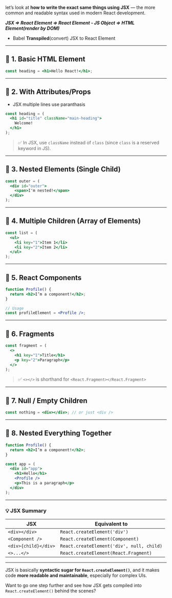 let’s look at **how to write the exact same things using JSX** — the more common and readable syntax used in modern React development.

**_JSX => React Element => React Element - JS Object => HTML Element(render by DOM)_**

- Babel **Transpiled**(convert) JSX to React Element

---

## 🔁 **1. Basic HTML Element**

```jsx
const heading = <h1>Hello React!</h1>;
```

---

## 🔁 **2. With Attributes/Props**

- JSX multiple lines use paranthasis

```jsx
const heading = (
  <h1 id="title" className="main-heading">
    Welcome!
  </h1>
);
```

> ✅ In JSX, use `className` instead of `class` (since `class` is a reserved keyword in JS).

---

## 🔁 **3. Nested Elements (Single Child)**

```jsx
const outer = (
  <div id="outer">
    <span>I'm nested!</span>
  </div>
);
```

---

## 🔁 **4. Multiple Children (Array of Elements)**

```jsx
const list = (
  <ul>
    <li key="1">Item 1</li>
    <li key="2">Item 2</li>
  </ul>
);
```

---

## 🔁 **5. React Components**

```jsx
function Profile() {
  return <h2>I’m a component!</h2>;
}

// Usage
const profileElement = <Profile />;
```

---

## 🔁 **6. Fragments**

```jsx
const fragment = (
  <>
    <h1 key="1">Title</h1>
    <p key="2">Paragraph</p>
  </>
);
```

> ✅ `<></>` is shorthand for `<React.Fragment></React.Fragment>`

---

## 🔁 **7. Null / Empty Children**

```jsx
const nothing = <div></div>; // or just <div />
```

---

## 🔁 **8. Nested Everything Together**

```jsx
function Profile() {
  return <h2>I’m a component!</h2>;
}

const app = (
  <div id="app">
    <h1>Hello</h1>
    <Profile />
    <p>This is a paragraph</p>
  </div>
);
```

---

### 💡 JSX Summary

| JSX                  | Equivalent to                             |
| -------------------- | ----------------------------------------- |
| `<div></div>`        | `React.createElement('div')`              |
| `<Component />`      | `React.createElement(Component)`          |
| `<div>{child}</div>` | `React.createElement('div', null, child)` |
| `<>...</>`           | `React.createElement(React.Fragment)`     |

---

JSX is basically **syntactic sugar for `React.createElement()`**, and it makes code **more readable and maintainable**, especially for complex UIs.

Want to go one step further and see how JSX gets compiled into `React.createElement()` behind the scenes?
